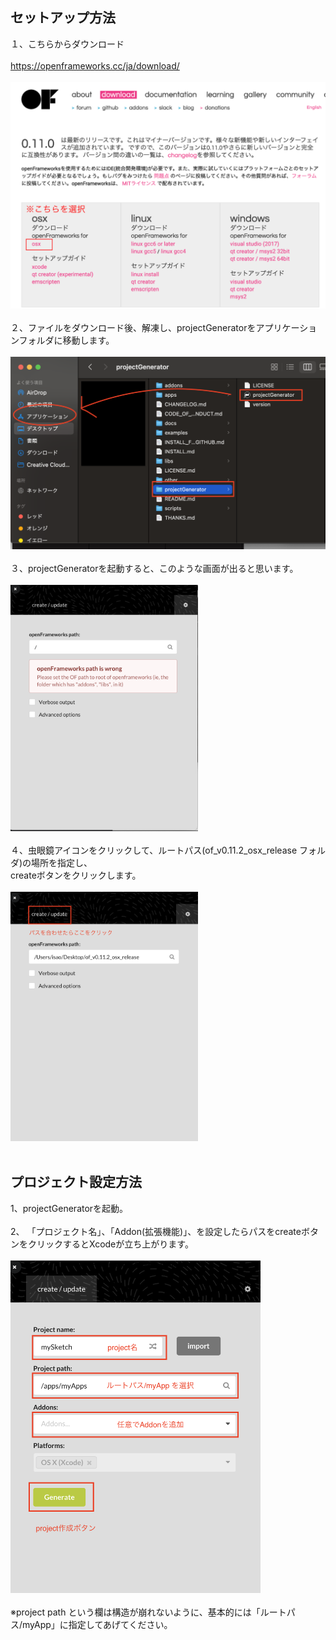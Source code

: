 ## セットアップ方法
１、こちらからダウンロード <br><br>
https://openframeworks.cc/ja/download/
<br><br>
<img src="img/daunload.png" width="600px">
<br><br>
２、ファイルをダウンロード後、解凍し、projectGeneratorをアプリケーションフォルダに移動します。<br><br>
<img src="img/setup_first.png" width="600px">
<br><br>
３、projectGeneratorを起動すると、このような画面が出ると思います。<br><br>
<img src="img/error.png" width="300px"><br><br>
４、虫眼鏡アイコンをクリックして、ルートパス(of_v0.11.2_osx_release フォルダ)の場所を指定し、<br>createボタンをクリックします。<br><br>
<img src="img/ptath_ok-1.png" width="300px"><br><br>
## プロジェクト設定方法
1、projectGeneratorを起動。
<br><br>
2、 「プロジェクト名」、「Addon(拡張機能)」、を設定したらパスをcreateボタンをクリックするとXcodeが立ち上がります。<br><br>
<img src="img/create-1.png" width="400px"><br><br>
※project path という欄は構造が崩れないように、基本的には「ルートパス/myApp」に指定してあげてください。
<br><br>

